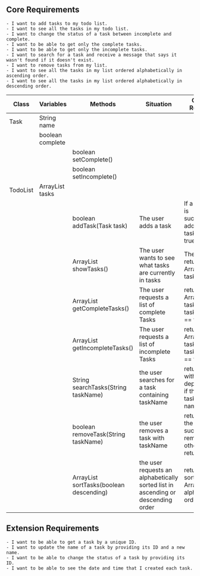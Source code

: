 ## Core Requirements
```
- I want to add tasks to my todo list.
- I want to see all the tasks in my todo list.
- I want to change the status of a task between incomplete and complete.
- I want to be able to get only the complete tasks.
- I want to be able to get only the incomplete tasks.
- I want to search for a task and receive a message that says it wasn't found if it doesn't exist.
- I want to remove tasks from my list.
- I want to see all the tasks in my list ordered alphabetically in ascending order.
- I want to see all the tasks in my list ordered alphabetically in descending order.
```

| Class    | Variables             | Methods                                       | Situation                                                                        | Output / Response                                                           |
|----------|-----------------------|-----------------------------------------------|----------------------------------------------------------------------------------|-----------------------------------------------------------------------------|
| Task     | String name           |                                               |                                                                                  |                                                                             |
|          | boolean complete      |                                               |                                                                                  |                                                                             |
|          |                       | boolean setComplete()                         |                                                                                  |                                                                             |
|          |                       | boolean setIncomplete()                       |                                                                                  |                                                                             |
| TodoList | ArrayList<Task> tasks |                                               |                                                                                  |                                                                             |
|          |                       | boolean addTask(Task task)                    | The user adds a task                                                             | If a new task is successfully added to tasks return true                    |
|          |                       | ArrayList<Task> showTasks()                   | The user wants to see what tasks are currently in tasks                          | The method returns an ArrayList of tasks                                    |
|          |                       | ArrayList<Task> getCompleteTasks()            | The user requests a list of complete Tasks                                       | returns an ArrayList of tasks where task.complete == true                   |
|          |                       | ArrayList<Task> getIncompleteTasks()          | The user requests a list of incomplete Tasks                                     | returns an ArrayList of tasks where task.complete == false                  |
|          |                       | String searchTasks(String taskName)           | the user searches for a task containing taskName                                 | returns string with message dependent on if there was a task with that name |
|          |                       | boolean removeTask(String taskName)           | the user removes a task with taskName                                            | returns true if the task was successfully removed otherwise returns false   |
|          |                       | ArrayList<Task> sortTasks(boolean descending) | the user requests an alphabetically sorted list in ascending or descending order | returns a sorted ArrayList in alphabetical order                            |

## Extension Requirements

```
- I want to be able to get a task by a unique ID.
- I want to update the name of a task by providing its ID and a new name.
- I want to be able to change the status of a task by providing its ID.
- I want to be able to see the date and time that I created each task.
```